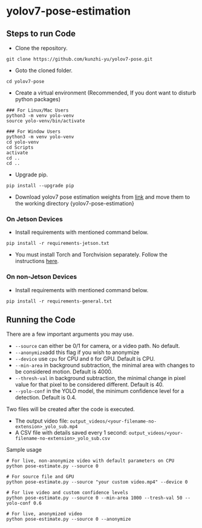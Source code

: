 # yolov7-pose-estimation

## Steps to run Code
- Clone the repository.
```
git clone https://github.com/kunzhi-yu/yolov7-pose.git
```

- Goto the cloned folder.
```
cd yolov7-pose
```

- Create a virtual environment (Recommended, If you dont want to disturb python packages)
```
### For Linux/Mac Users
python3 -m venv yolo-venv
source yolo-venv/bin/activate

### For Window Users
python3 -m venv yolo-venv
cd yolo-venv
cd Scripts
activate
cd ..
cd ..
```
- Upgrade pip.
```
pip install --upgrade pip
```
- Download yolov7 pose estimation weights from [link](https://github.com/WongKinYiu/yolov7/releases/download/v0.1/yolov7-w6-pose.pt) and move them to the working directory {yolov7-pose-estimation}

### On Jetson Devices

- Install requirements with mentioned command below.

```
pip install -r requirements-jetson.txt
```

- You must install Torch and Torchvision separately. Follow the instructions [here](https://forums.developer.nvidia.com/t/pytorch-for-jetson/72048).

### On non-Jetson Devices

- Install requirements with mentioned command below.

```
pip install -r requirements-general.txt
```

## Running the Code

There are a few important arguments you may use.

- `--source` can either be 0/1 for camera, or a video path. No default.
- `--anonymize`add this flag if you wish to anonymize
- `--device` use `cpu` for CPU and `0` for GPU. Default is CPU.
- `--min-area` in background subtraction, the minimal area with changes to be considered motion. Default is 4000.
- `--thresh-val` in background subtraction, the minimal change in pixel value for that pixel to be considered different. Default is 40.
- `--yolo-conf` in the YOLO model, the minimum confidence level for a detection. Default is 0.4.

Two files will be created after the code is executed.
- The output video file: `output_videos/<your-filename-no-extension>_yolo_sub.mp4`
- A CSV file with details saved every 1 second: `output_videos/<your-filename-no-extension>_yolo_sub.csv`

Sample usage
```
# For live, non-anonymize video with default parameters on CPU
python pose-estimate.py --source 0

# For source file and GPU
python pose-estimate.py --source "your custom video.mp4" --device 0

# For live video and custom confidence levels
python pose-estimate.py --source 0 --min-area 1000 --tresh-val 50 --yolo-conf 0.6

# For live, anonymized video
python pose-estimate.py --source 0 --anonymize
